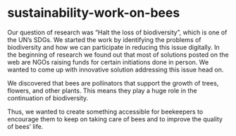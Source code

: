 # sustainability-work-on-bees
Our question of research was “Halt the loss of biodiversity”, which is one of the UN’s SDGs. We started the work by identifying the problems of biodiversity and how we can participate in reducing this issue digitally. In the beginning of research we found out that most of solutions posted on the web are NGOs raising funds for certain initiations done in person.
We wanted to come up with innovative solution addressing this issue head on.

We discovered that bees are pollinators that support the growth of trees, flowers, and other plants. This means they play a huge role in the continuation of biodiversity.

Thus, we wanted to create something accessible for beekeepers to encourage them to keep on taking care of bees and to improve the quality of bees’ life.
